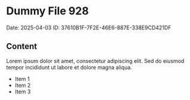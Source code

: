 # Dummy File 928

Date: 2025-04-03
ID: 37610B1F-7F2E-46E6-887E-338E9CD421DF

## Content

Lorem ipsum dolor sit amet, consectetur adipiscing elit.
Sed do eiusmod tempor incididunt ut labore et dolore magna aliqua.

* Item 1
* Item 2
* Item 3

